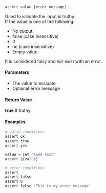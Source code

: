 ```sh
assert value [error message]
```

Used to validate the input is truthy.<br>
If the value is one of the following:

* No output
* false (case insensitive)
* 0
* no (case insensitive)
* Empty value

It is considered falsy and will exist with an error.

#### Parameters

* The value to evaluate
* Optional error message

#### Return Value

**true** if truthy.

#### Examples

```sh
# valid conditions
assert ok
assert true
assert yes

value = set "some text"
assert ${value}

# error conditions
assert
assert false
assert 0
assert false "This is my error message"
```
